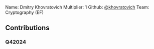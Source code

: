 Name: Dmitry Khovratovich
Multiplier: 1
Github: [@khovratovich](https://github.com/khovratovich)
Team: Cryptography (EF)

## Contributions
### Q42024
